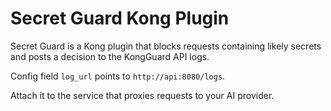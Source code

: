 # Secret Guard Kong Plugin

Secret Guard is a Kong plugin that blocks requests containing likely secrets and posts a decision to the KongGuard API logs.

Config field `log_url` points to `http://api:8080/logs`.

Attach it to the service that proxies requests to your AI provider.